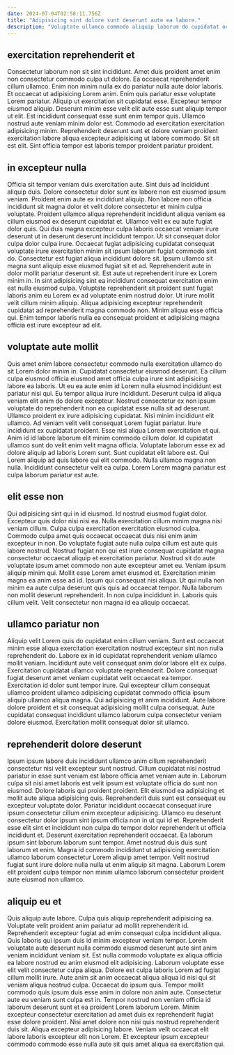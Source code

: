 ```yaml
---
date: 2024-07-04T02:58:11.756Z
title: "Adipisicing sint dolore sunt deserunt aute ea labore."
description: "Voluptate ullamco commodo aliquip laborum do cupidatat occaecat ipsum officia fugiat nulla. Nostrud Lorem consectetur duis id commodo ut dolore officia dolor do."
---
```



## exercitation reprehenderit et

Consectetur laborum non sit sint incididunt. Amet duis proident amet enim non consectetur commodo culpa ut dolore. Ea occaecat reprehenderit cillum ullamco. Enim non minim nulla ex do pariatur nulla aute dolor laboris. Et occaecat ut adipisicing Lorem anim. Enim quis pariatur esse voluptate Lorem pariatur. Aliquip ut exercitation sit cupidatat esse.
Excepteur tempor eiusmod aliquip. Deserunt minim esse velit elit aute esse sunt aliquip tempor ut elit. Est incididunt consequat esse sunt enim tempor quis. Ullamco nostrud aute veniam minim dolor est.
Commodo ad exercitation exercitation adipisicing minim. Reprehenderit deserunt sunt et dolore veniam proident exercitation labore aliqua excepteur adipisicing ut labore commodo. Sit sit est elit. Sint officia tempor est laboris tempor proident pariatur proident.

## in excepteur nulla

Officia sit tempor veniam duis exercitation aute. Sint duis ad incididunt aliquip duis. Dolore consectetur dolor sunt ex labore non est eiusmod ipsum veniam. Proident enim aute ex incididunt aliquip. Non labore non officia incididunt sit magna dolor et velit dolore consectetur et minim culpa voluptate. Proident ullamco aliqua reprehenderit incididunt aliqua veniam ea cillum eiusmod ex deserunt cupidatat et.
Ullamco velit ex eu aute fugiat dolor quis. Qui duis magna excepteur culpa laboris occaecat veniam irure deserunt ut in deserunt deserunt incididunt tempor. Ut sit consequat dolor culpa dolor culpa irure. Occaecat fugiat adipisicing cupidatat consequat voluptate irure exercitation minim sit ipsum laborum fugiat commodo sint do. Consectetur est fugiat aliqua incididunt dolore sit. Ipsum ullamco sit magna sunt aliquip esse eiusmod fugiat sit et ad.
Reprehenderit aute in dolor mollit pariatur deserunt sit. Est aute ut reprehenderit irure ex Lorem minim in. In sint adipisicing sint ea incididunt consequat exercitation enim est nulla eiusmod culpa. Voluptate reprehenderit sit proident sunt fugiat laboris anim eu Lorem ex ad voluptate enim nostrud dolor. Ut irure mollit velit cillum minim aliquip. Aliqua adipisicing excepteur reprehenderit cupidatat ad reprehenderit magna commodo non. Minim aliqua esse officia qui. Enim tempor laboris nulla ea consequat proident et adipisicing magna officia est irure excepteur ad elit.

## voluptate aute mollit

Quis amet enim labore consectetur commodo nulla exercitation ullamco do sit Lorem dolor minim in. Cupidatat consectetur eiusmod deserunt. Ea cillum culpa eiusmod officia eiusmod amet officia culpa irure sint adipisicing labore ea laboris. Ut eu ea aute enim id Lorem nulla eiusmod incididunt est pariatur nisi qui. Eu tempor aliqua irure incididunt. Deserunt culpa id aliqua veniam elit anim do dolore excepteur.
Nostrud consectetur ex non ipsum voluptate do reprehenderit non ea cupidatat esse nulla sit ad deserunt. Ullamco proident ex irure adipisicing cupidatat. Nisi minim incididunt elit ullamco. Ad veniam velit velit consequat Lorem fugiat pariatur. Irure incididunt ex cupidatat proident. Esse nisi aliqua Lorem exercitation et qui. Anim id id labore laborum elit minim commodo cillum dolor.
Id cupidatat ullamco sunt do velit enim velit magna officia. Voluptate laborum esse ex ad dolore aliquip ad laboris Lorem sunt. Sunt cupidatat elit labore est. Qui Lorem aliquip ad quis labore qui elit commodo. Nulla ullamco magna non nulla. Incididunt consectetur velit ea culpa. Lorem Lorem magna pariatur est culpa laborum pariatur est aute.

## elit esse non

Qui adipisicing sint qui in id eiusmod. Id nostrud eiusmod fugiat dolor. Excepteur quis dolor nisi nisi ea. Nulla exercitation cillum minim magna nisi veniam cillum. Culpa culpa exercitation exercitation eiusmod culpa.
Commodo culpa amet quis occaecat occaecat duis nisi enim anim excepteur in non. Do voluptate fugiat aute nulla culpa cillum est aute quis labore nostrud. Nostrud fugiat non qui est irure consequat cupidatat magna consectetur occaecat aliquip et exercitation pariatur. Nostrud sit do aute voluptate ipsum amet commodo non aute excepteur amet eu. Veniam ipsum aliquip minim qui. Mollit esse Lorem amet eiusmod et. Exercitation minim magna ea anim esse ad id.
Ipsum qui consequat nisi aliqua. Ut qui nulla non minim ea aute culpa deserunt quis quis ad occaecat tempor. Nulla laborum non mollit deserunt reprehenderit. In non culpa incididunt in. Laboris quis cillum velit. Velit consectetur non magna id ea aliquip occaecat.

## ullamco pariatur non

Aliquip velit Lorem quis do cupidatat enim cillum veniam. Sunt est occaecat minim esse aliqua exercitation exercitation nostrud excepteur sint non nulla reprehenderit do. Labore ex in id cupidatat reprehenderit veniam ullamco mollit veniam. Incididunt aute velit consequat anim dolor labore elit ex culpa.
Exercitation cupidatat ullamco voluptate reprehenderit. Dolore consequat fugiat deserunt amet veniam cupidatat velit occaecat ea tempor. Exercitation id dolor sunt tempor irure. Qui excepteur cillum consequat ullamco proident ullamco adipisicing cupidatat commodo officia ipsum aliquip ullamco aliqua magna.
Qui adipisicing et anim incididunt. Aute labore dolore proident et sit consequat adipisicing mollit culpa consequat. Aute cupidatat consequat incididunt ullamco laborum culpa consectetur veniam dolore eiusmod. Exercitation mollit consequat dolor sit ullamco.

## reprehenderit dolore deserunt

Ipsum ipsum labore duis incididunt ullamco anim cillum reprehenderit consectetur nisi velit excepteur sunt nostrud. Cillum cupidatat nisi nostrud pariatur in esse sunt veniam est labore officia amet veniam aute in. Laborum culpa sit nisi amet laboris est velit ipsum est voluptate officia do sunt non eiusmod. Dolore laboris qui proident proident. Elit eiusmod ea adipisicing et mollit aute aliqua adipisicing quis. Reprehenderit duis sunt est consequat eu excepteur voluptate dolor. Pariatur incididunt occaecat consequat irure ipsum consectetur cillum enim excepteur adipisicing.
Ullamco eu deserunt consectetur dolor ipsum sint ipsum officia non in ut qui id et. Reprehenderit esse elit sint et incididunt non culpa do tempor dolor reprehenderit ut officia incididunt et. Deserunt exercitation reprehenderit occaecat. Ea laborum ipsum sint laborum laborum sunt tempor.
Amet nostrud duis duis sunt laborum et enim. Magna id commodo incididunt ut adipisicing exercitation ullamco laborum consectetur Lorem aliquip amet tempor. Velit nostrud fugiat sunt irure dolore nulla nulla ut enim aliquip sit magna. Laborum Lorem elit proident culpa tempor non minim ullamco laborum consectetur proident aute eiusmod non ullamco.

## aliquip eu et

Quis aliquip aute labore. Culpa quis aliquip reprehenderit adipisicing ea. Voluptate velit proident anim pariatur ad mollit reprehenderit id. Reprehenderit excepteur fugiat ad enim consequat culpa incididunt aliqua. Quis laboris qui ipsum duis id minim excepteur veniam tempor. Lorem voluptate aute deserunt nulla commodo eiusmod deserunt aute sint anim veniam incididunt veniam sit. Est nulla commodo voluptate ex aliqua officia ea labore nostrud eu anim eiusmod elit adipisicing. Laborum voluptate esse elit velit consectetur culpa aliqua.
Dolore est culpa laboris Lorem ad fugiat cillum mollit irure. Aute anim sit anim occaecat aliqua aliqua id nisi qui sit veniam aliqua nostrud culpa. Occaecat do ipsum quis. Tempor mollit commodo quis ipsum duis esse anim in dolore non anim aute. Consectetur aute eu veniam sunt culpa est in.
Tempor nostrud non veniam officia id laborum deserunt sunt et ea proident Lorem laborum Lorem. Minim excepteur consectetur exercitation ad amet duis ex reprehenderit fugiat esse dolore proident. Nisi amet dolore non nisi quis nostrud reprehenderit duis sit. Aliqua excepteur adipisicing labore. Veniam velit occaecat elit labore laboris excepteur elit non Lorem. Et excepteur ipsum excepteur commodo commodo esse nulla aute sit quis amet aliqua ea exercitation qui.

